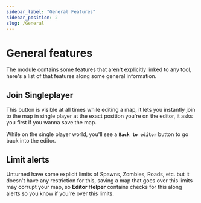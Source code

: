 ```yaml
---
sidebar_label: "General Features"
sidebar_position: 2
slug: /General
---
```


# General features

The module contains some features that aren't explicitly linked to any tool, here's a list of that features along some general information.

## Join Singleplayer

This button is visible at all times while editing a map, it lets you instantly join to the map in single player at the exact position you're on the editor, it asks you first if you wanna save the map.

While on the single player world, you'll see a **`Back to editor`** button to go back into the editor.

## Limit alerts

Unturned have some explicit limits of Spawns, Zombies, Roads, etc. but it doesn't have any restriction for this, saving a map that goes over this limits may corrupt your map, so **Editor Helper** contains checks for this along alerts so you know if you're over this limits.
